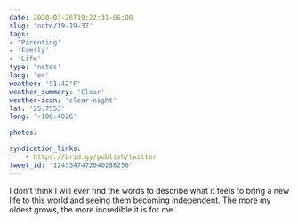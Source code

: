 ```yaml
---
date: 2020-03-26T19:22:31-06:00
slug: 'note/19-19-37'
tags:
- 'Parenting'
- 'Family'
- 'Life'
type: 'notes'
lang: 'en'
weather: '91.42°F'
weather_summary: 'Clear'
weather-icon: 'clear-night'
lat: '25.7553'
long: '-100.4026'

photos:

syndication_links:
    - https://brid.gy/publish/twitter
tweet_id: '1243347472040288256'
---
```

I don't think I will ever find the words to describe what it feels to bring a new life to this world and seeing them becoming independent. The more my oldest grows, the more incredible it is for me.

  
